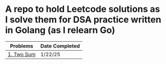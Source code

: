 # A repo to hold Leetcode solutions as I solve them for DSA practice written in Golang (as I relearn Go)

| Problems                                                         | Date Completed |
| ---------------------------------------------------------------- | -------------- |
| [1. Two Sum](https://leetcode.com/problems/two-sum/description/) | 1/22/25        |
